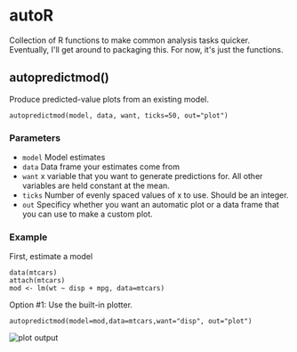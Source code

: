 # autoR
Collection of R functions to make common analysis tasks quicker. Eventually, I'll get around to packaging this. For now, it's just the functions.

## autopredictmod()
Produce predicted-value plots from an existing model.

```
autopredictmod(model, data, want, ticks=50, out="plot")
````

### Parameters

- `model` Model estimates
- `data` Data frame your estimates come from
- `want` x variable that you want to generate predictions for. All other variables are held constant at the mean.
- `ticks` Number of evenly spaced values of x to use. Should be an integer.
- `out` Specificy whether you want an automatic plot or a data frame that you can use to make a custom plot.

### Example

First, estimate a model

```
data(mtcars)
attach(mtcars)
mod <- lm(wt ~ disp + mpg, data=mtcars)
```

Option #1: Use the built-in plotter.
```
autopredictmod(model=mod,data=mtcars,want="disp", out="plot")
```
![plot output](/autopredictmod-plot.png "'plot' output")

